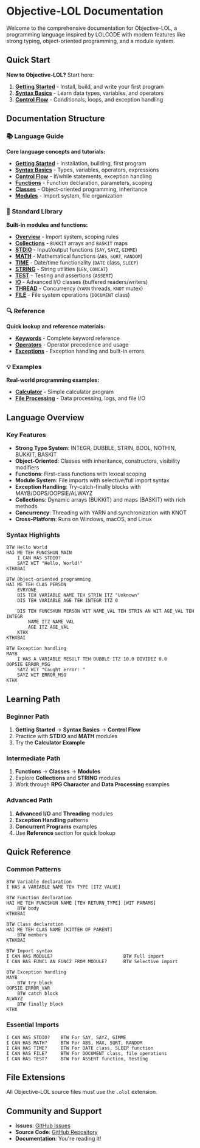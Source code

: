 # Objective-LOL Documentation

Welcome to the comprehensive documentation for Objective-LOL, a programming language inspired by LOLCODE with modern features like strong typing, object-oriented programming, and a module system.

## Quick Start

**New to Objective-LOL?** Start here:

1. [**Getting Started**](language-guide/getting-started.md) - Install, build, and write your first program
2. [**Syntax Basics**](language-guide/syntax-basics.md) - Learn data types, variables, and operators
3. [**Control Flow**](language-guide/control-flow.md) - Conditionals, loops, and exception handling

## Documentation Structure

### 📚 Language Guide

**Core language concepts and tutorials:**

- [**Getting Started**](language-guide/getting-started.md) - Installation, building, first program
- [**Syntax Basics**](language-guide/syntax-basics.md) - Types, variables, operators, expressions
- [**Control Flow**](language-guide/control-flow.md) - If/while statements, exception handling
- [**Functions**](language-guide/functions.md) - Function declaration, parameters, scoping
- [**Classes**](language-guide/classes.md) - Object-oriented programming, inheritance
- [**Modules**](language-guide/modules.md) - Import system, file organization

### 📖 Standard Library

**Built-in modules and functions:**

- [**Overview**](standard-library/overview.md) - Import system, scoping rules
- [**Collections**](standard-library/collections.md) - `BUKKIT` arrays and `BASKIT` maps
- [**STDIO**](standard-library/stdio.md) - Input/output functions (`SAY`, `SAYZ`, `GIMME`)
- [**MATH**](standard-library/math.md) - Mathematical functions (`ABS`, `SQRT`, `RANDOM`)
- [**TIME**](standard-library/time.md) - Date/time functionality (`DATE` class, `SLEEP`)
- [**STRING**](standard-library/string.md) - String utilities (`LEN`, `CONCAT`)
- [**TEST**](standard-library/test.md) - Testing and assertions (`ASSERT`)
- [**IO**](standard-library/io.md) - Advanced I/O classes (buffered readers/writers)
- [**THREAD**](standard-library/threading.md) - Concurrency (`YARN` threads, `KNOT` mutex)
- [**FILE**](standard-library/file.md) - File system operations (`DOCUMENT` class)

### 🔍 Reference

**Quick lookup and reference materials:**

- [**Keywords**](reference/keywords.md) - Complete keyword reference
- [**Operators**](reference/operators.md) - Operator precedence and usage
- [**Exceptions**](reference/exceptions.md) - Exception handling and built-in errors

### 💡 Examples

**Real-world programming examples:**

- [**Calculator**](examples/calculator.md) - Simple calculator program
- [**File Processing**](examples/file-processing.md) - Data processing, logs, and file I/O

## Language Overview

### Key Features

- **Strong Type System**: INTEGR, DUBBLE, STRIN, BOOL, NOTHIN, BUKKIT, BASKIT
- **Object-Oriented**: Classes with inheritance, constructors, visibility modifiers
- **Functions**: First-class functions with lexical scoping
- **Module System**: File imports with selective/full import syntax
- **Exception Handling**: Try-catch-finally blocks with MAYB/OOPS/OOPSIE/ALWAYZ
- **Collections**: Dynamic arrays (BUKKIT) and maps (BASKIT) with rich methods
- **Concurrency**: Threading with YARN and synchronization with KNOT
- **Cross-Platform**: Runs on Windows, macOS, and Linux

### Syntax Highlights

```lol
BTW Hello World
HAI ME TEH FUNCSHUN MAIN
    I CAN HAS STDIO?
    SAYZ WIT "Hello, World!"
KTHXBAI
```

```lol
BTW Object-oriented programming
HAI ME TEH CLAS PERSON
    EVRYONE
    DIS TEH VARIABLE NAME TEH STRIN ITZ "Unknown"
    DIS TEH VARIABLE AGE TEH INTEGR ITZ 0

    DIS TEH FUNCSHUN PERSON WIT NAME_VAL TEH STRIN AN WIT AGE_VAL TEH INTEGR
        NAME ITZ NAME_VAL
        AGE ITZ AGE_VAL
    KTHX
KTHXBAI
```

```lol
BTW Exception handling
MAYB
    I HAS A VARIABLE RESULT TEH DUBBLE ITZ 10.0 DIVIDEZ 0.0
OOPSIE ERROR_MSG
    SAYZ WIT "Caught error: "
    SAYZ WIT ERROR_MSG
KTHX
```

## Learning Path

### Beginner Path
1. **Getting Started** → **Syntax Basics** → **Control Flow**
2. Practice with **STDIO** and **MATH** modules
3. Try the **Calculator Example**

### Intermediate Path
1. **Functions** → **Classes** → **Modules**
2. Explore **Collections** and **STRING** modules
3. Work through **RPG Character** and **Data Processing** examples

### Advanced Path
1. **Advanced I/O** and **Threading** modules
2. **Exception Handling** patterns
3. **Concurrent Programs** examples
4. Use **Reference** section for quick lookup

## Quick Reference

### Common Patterns

```lol
BTW Variable declaration
I HAS A VARIABLE NAME TEH TYPE [ITZ VALUE]

BTW Function declaration
HAI ME TEH FUNCSHUN NAME [TEH RETURN_TYPE] [WIT PARAMS]
    BTW body
KTHXBAI

BTW Class declaration
HAI ME TEH CLAS NAME [KITTEH OF PARENT]
    BTW members
KTHXBAI

BTW Import syntax
I CAN HAS MODULE?                          BTW Full import
I CAN HAS FUNC1 AN FUNC2 FROM MODULE?      BTW Selective import

BTW Exception handling
MAYB
    BTW try block
OOPSIE ERROR_VAR
    BTW catch block
ALWAYZ
    BTW finally block
KTHX
```

### Essential Imports

```lol
I CAN HAS STDIO?    BTW For SAY, SAYZ, GIMME
I CAN HAS MATH?     BTW For ABS, MAX, SQRT, RANDOM
I CAN HAS TIME?     BTW For DATE class, SLEEP function
I CAN HAS FILE?     BTW For DOCUMENT class, file operations
I CAN HAS TEST?     BTW For ASSERT function, testing
```

## File Extensions

All Objective-LOL source files must use the `.olol` extension.

## Community and Support

- **Issues**: [GitHub Issues](https://github.com/bjia56/objective-lol/issues)
- **Source Code**: [GitHub Repository](https://github.com/bjia56/objective-lol)
- **Documentation**: You're reading it!